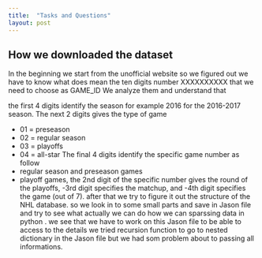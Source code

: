 ```yaml
---
title:  "Tasks and Questions"
layout: post
---
```



## How we downloaded the dataset

In the beginning we start from the unofficial website so we figured out we have to know what does mean the ten digits number XXXXXXXXXX that we need to choose as GAME_ID
We analyze them and understand that


the first 4 digits identify the season for example 2016 for the 2016-2017 season. The next 2 digits gives the type of game
- 01 = preseason
-  02 = regular season
-  03 = playoffs
-  04 = all-star
The final 4 digits identify the specific game number as follow 
- regular season and preseason games
- playoff games, the 2nd digit of the specific number gives the round of the playoffs, 
-3rd digit specifies the matchup, and 
-4th digit specifies the game (out of 7).
after that we try to figure it out the structure of the NHL database.
so we look in to some small parts and save in Jason file and try to see what actually we can do how we can sparssing data in python .
we see that we have to work on this Jason file to be able to access to the details 
we tried recursion function to go to nested dictionary in the Jason file but we had som problem about to passing all informations.